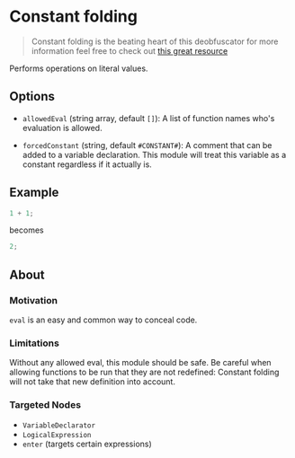 # Constant folding

> Constant folding is the beating heart of this deobfuscator for more information feel free to check out [this great resource](https://citeseerx.ist.psu.edu/viewdoc/summary?doi=10.1.1.130.3532)

Performs operations on literal values.

## Options

- `allowedEval` (string array, default `[]`): A list of function names who's evaluation is allowed.

- `forcedConstant` (string, default `#CONSTANT#`): A comment that can be added to a  variable declaration. This module will treat this variable as a constant regardless if it actually is.

## Example

```js
1 + 1;
```

becomes

```js
2;
```

## About

### Motivation

`eval` is an easy and common way to conceal code.

### Limitations

Without any allowed eval, this module should be safe. Be careful when allowing functions to be run that they are not redefined: Constant folding will not take that new definition into account.

### Targeted Nodes

- `VariableDeclarator`
- `LogicalExpression`
- `enter` (targets certain expressions)